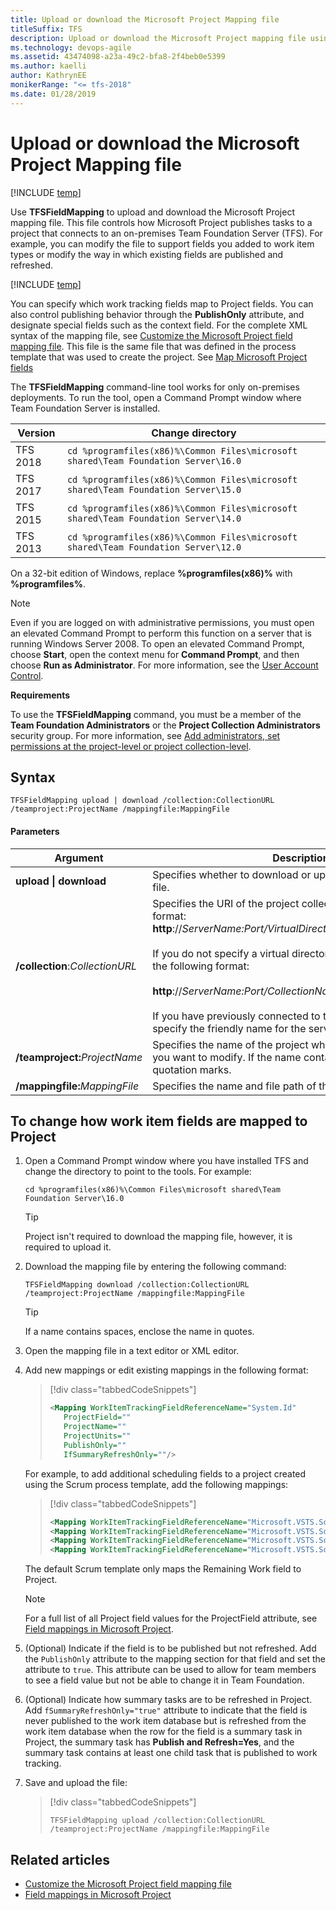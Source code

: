 ```yaml
---
title: Upload or download the Microsoft Project Mapping file
titleSuffix: TFS
description: Upload or download the Microsoft Project mapping file using the TFSFieldMapping command
ms.technology: devops-agile
ms.assetid: 43474098-a23a-49c2-bfa8-2f4beb0e5399
ms.author: kaelli
author: KathrynEE
monikerRange: "<= tfs-2018"
ms.date: 01/28/2019
---
```


# Upload or download the Microsoft Project Mapping file

[!INCLUDE [temp](../../includes/version-tfs-2018-earlier.md)]

Use **TFSFieldMapping** to upload and download the Microsoft Project mapping file. This file controls how Microsoft Project publishes tasks to a project that connects to an on-premises Team Foundation Server (TFS). For example, you can modify the file to support fields you added to work item types or modify the way in which existing fields are published and refreshed.

[!INCLUDE [temp](includes/project-integration-deprecated.md)]

You can specify which work tracking fields map to Project fields. You can also control publishing behavior through the **PublishOnly** attribute, and designate special fields such as the context field. For the complete XML syntax of the mapping file, see [Customize the Microsoft Project field mapping file](customize-project-field-mapping-file.md). This file is the same file that was defined in the process template that was used to create the project. See [Map Microsoft Project fields](map-microsoft-project-fields-to-tf-fields.md)

The **TFSFieldMapping** command-line tool works for only on-premises deployments. To run the tool, open a Command Prompt window where Team Foundation Server is installed.

| Version  | Change directory                                                                   |
| -------- | ---------------------------------------------------------------------------------- |
| TFS 2018 | `cd %programfiles(x86)%\Common Files\microsoft shared\Team Foundation Server\16.0` |
| TFS 2017 | `cd %programfiles(x86)%\Common Files\microsoft shared\Team Foundation Server\15.0` |
| TFS 2015 | `cd %programfiles(x86)%\Common Files\microsoft shared\Team Foundation Server\14.0` |
| TFS 2013 | `cd %programfiles(x86)%\Common Files\microsoft shared\Team Foundation Server\12.0` |

On a 32-bit edition of Windows, replace **%programfiles(x86)%** with **%programfiles%**.

> [!NOTE]  
>  Even if you are logged on with administrative permissions, you must open an elevated Command Prompt to perform this function on a server that is running Windows Server 2008. To open an elevated Command Prompt, choose **Start**, open the context menu for **Command Prompt**, and then choose **Run as Administrator**. For more information, see the [User Account Control](</previous-versions/windows/it-pro/windows-server-2008-R2-and-2008/cc772207(v=ws.10)>).

**Requirements**

To use the **TFSFieldMapping** command, you must be a member of the **Team Foundation Administrators** or the **Project Collection Administrators** security group. For more information, see [Add administrators, set permissions at the project-level or project collection-level](../../organizations/security/set-project-collection-level-permissions.md).

## Syntax

```
TFSFieldMapping upload | download /collection:CollectionURL /teamproject:ProjectName /mappingfile:MappingFile
```

#### Parameters

| **Argument**                         | **Description**                                                                                                                                                                                                                                                                                                                                                                                                                  |
| ------------------------------------ | -------------------------------------------------------------------------------------------------------------------------------------------------------------------------------------------------------------------------------------------------------------------------------------------------------------------------------------------------------------------------------------------------------------------------------- |
| **upload &#124; download**           | Specifies whether to download or upload the field mapping file.                                                                                                                                                                                                                                                                                                                                                                  |
| **/collection**:<i>CollectionURL</i> | Specifies the URI of the project collection in the following format: **http**://_ServerName:Port/VirtualDirectoryName/CollectionName_<br /><br /> If you do not specify a virtual directory is used, you must use the following format:<br /><br /> **http**://_ServerName:Port/CollectionName_<br /><br /> If you have previously connected to the server, you can specify the friendly name for the server instead of the URI. |
| **/teamproject:**<i>ProjectName</i>  | Specifies the name of the project whose mapping parameters you want to modify. If the name contains spaces, enclose it in quotation marks.                                                                                                                                                                                                                                                                                       |
| **/mappingfile:**<i>MappingFile</i>  | Specifies the name and file path of the mapping file.                                                                                                                                                                                                                                                                                                                                                                            |

## To change how work item fields are mapped to Project

1. Open a Command Prompt window where you have installed TFS and change the directory to point to the tools. For example:

   ```
   cd %programfiles(x86)%\Common Files\microsoft shared\Team Foundation Server\16.0
   ```

   > [!TIP]  
   >  Project isn't required to download the mapping file, however, it is required to upload it.

2. Download the mapping file by entering the following command:

   ```
   TFSFieldMapping download /collection:CollectionURL /teamproject:ProjectName /mappingfile:MappingFile
   ```

   > [!TIP]  
   >  If a name contains spaces, enclose the name in quotes.

3. Open the mapping file in a text editor or XML editor.

4. Add new mappings or edit existing mappings in the following format:

   > [!div class="tabbedCodeSnippets"]
   >
   > ```XML
   > <Mapping WorkItemTrackingFieldReferenceName="System.Id"
   >    ProjectField=""
   >    ProjectName=""
   >    ProjectUnits=""
   >    PublishOnly=""
   >    IfSummaryRefreshOnly=""/>
   > ```

   For example, to add additional scheduling fields to a project created using the Scrum process template, add the following mappings:

   > [!div class="tabbedCodeSnippets"]
   >
   > ```XML
   > <Mapping WorkItemTrackingFieldReferenceName="Microsoft.VSTS.Scheduling.StartDate" ProjectField="pjTaskStart" PublishOnly="true" />
   > <Mapping WorkItemTrackingFieldReferenceName="Microsoft.VSTS.Scheduling.FinishDate" ProjectField="pjTaskFinish" PublishOnly="true" />
   > <Mapping WorkItemTrackingFieldReferenceName="Microsoft.VSTS.Scheduling.OriginalEstimate" ProjectField="pjTaskBaselineWork" ProjectUnits="pjHour" IfSummaryRefreshOnly="true" />
   > <Mapping WorkItemTrackingFieldReferenceName="Microsoft.VSTS.Scheduling.CompletedWork" ProjectField="pjTaskActualWork" ProjectUnits="pjHour" IfSummaryRefreshOnly="true" />
   > ```

   The default Scrum template only maps the Remaining Work field to Project.

   > [!NOTE]  
   >  For a full list of all Project field values for the ProjectField attribute, see [Field mappings in Microsoft Project](field-mappings-in-microsoft-project.md).

5. (Optional) Indicate if the field is to be published but not refreshed. Add the `PublishOnly` attribute to the mapping section for that field and set the attribute to `true`. This attribute can be used to allow for team members to see a field value but not be able to change it in Team Foundation.

6. (Optional) Indicate how summary tasks are to be refreshed in Project. Add `fSummaryRefreshOnly="true"` attribute to indicate that the field is never published to the work item database but is refreshed from the work item database when the row for the field is a summary task in Project, the summary task has **Publish and Refresh=Yes**, and the summary task contains at least one child task that is published to work tracking.

7. Save and upload the file:

   > [!div class="tabbedCodeSnippets"]
   >
   > ```
   > TFSFieldMapping upload /collection:CollectionURL /teamproject:ProjectName /mappingfile:MappingFile
   > ```

## Related articles

- [Customize the Microsoft Project field mapping file](customize-project-field-mapping-file.md)
- [Field mappings in Microsoft Project](field-mappings-in-microsoft-project.md)
